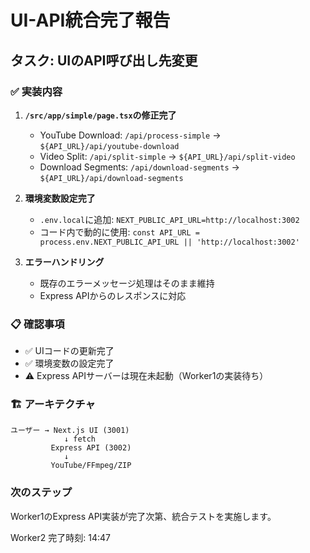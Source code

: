# UI-API統合完了報告

## タスク: UIのAPI呼び出し先変更

### ✅ 実装内容

1. **`/src/app/simple/page.tsx`の修正完了**
   - YouTube Download: `/api/process-simple` → `${API_URL}/api/youtube-download`
   - Video Split: `/api/split-simple` → `${API_URL}/api/split-video`
   - Download Segments: `/api/download-segments` → `${API_URL}/api/download-segments`

2. **環境変数設定完了**
   - `.env.local`に追加: `NEXT_PUBLIC_API_URL=http://localhost:3002`
   - コード内で動的に使用: `const API_URL = process.env.NEXT_PUBLIC_API_URL || 'http://localhost:3002'`

3. **エラーハンドリング**
   - 既存のエラーメッセージ処理はそのまま維持
   - Express APIからのレスポンスに対応

### 📋 確認事項

- ✅ UIコードの更新完了
- ✅ 環境変数の設定完了
- ⚠️ Express APIサーバーは現在未起動（Worker1の実装待ち）

### 🏗️ アーキテクチャ

```
ユーザー → Next.js UI (3001) 
            ↓ fetch
         Express API (3002)
            ↓
         YouTube/FFmpeg/ZIP
```

### 次のステップ

Worker1のExpress API実装が完了次第、統合テストを実施します。

Worker2
完了時刻: 14:47